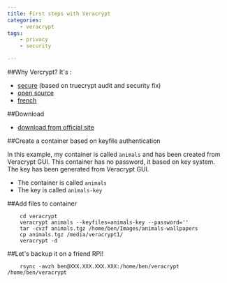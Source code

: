 ```yaml
---
title: First steps with Veracrypt
categories:
    - veracrypt
tags:
    - privacy
    - security

---
```

##Why Vercrypt?
It's :

- [secure](https://www.nextinpact.com/news/91703-veracrypt-comment-chiffrer-et-cacher-fichiers-disque-dur-externe-ou-clef-usb.htm) (based on truecrypt audit and security fix)
- [open source](https://github.com/veracrypt/VeraCrypt)
- [french](https://www.nextinpact.com/news/91703-veracrypt-comment-chiffrer-et-cacher-fichiers-disque-dur-externe-ou-clef-usb.htm)

##Download

- [download from official site](https://veracrypt.codeplex.com/wikipage?title=Downloads#Title)

##Create a container based on keyfile authentication

In this example, my container is called `animals` and has been created from Veracrypt GUI. 
This container has no password, it based on key system. The key has been generated from Veracrypt GUI.

- The container is called `animals`
- The key is called `animals-key`

##Add files to container

        cd veracrypt
        veracrypt animals --keyfiles=animals-key --password=''
        tar -cvzf animals.tgz /home/ben/Images/animals-wallpapers
        cp animals.tgz /media/veracrypt1/
        veracrypt -d

##Let's backup it on a friend RPI!
        
        rsync -avzh ben@XXX.XXX.XXX.XXX:/home/ben/veracrypt /home/ben/veracrypt        